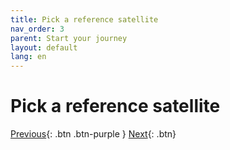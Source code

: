 ```yaml
---
title: Pick a reference satellite
nav_order: 3
parent: Start your journey
layout: default
lang: en
---
```


# Pick a reference satellite



[Previous]({{site.url}}/get-started/github-account.html){: .btn .btn-purple }
[Next]({{site.url}}/get-started/clone-repo.html){: .btn}